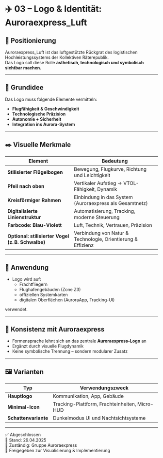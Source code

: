 <!--
Autor: Fabio Weidner
Version: 1.0
Sektion: Infrastruktur – Auroraexpress_Luft
Veröffentlichung: April 2025
-->

# ✈️ 03 – Logo & Identität: Auroraexpress_Luft

## 🧭 Positionierung

Auroraexpress_Luft ist das luftgestützte Rückgrat des logistischen Hochleistungssystems der Kollektiven Räterepublik.  
Das Logo soll diese Rolle **ästhetisch, technologisch und symbolisch sichtbar machen**.

---

## 🎯 Grundidee

Das Logo muss folgende Elemente vermitteln:

- **Flugfähigkeit & Geschwindigkeit**
- **Technologische Präzision**
- **Autonomie + Sicherheit**
- **Integration ins Aurora-System**

---

## ✒️ Visuelle Merkmale

| Element | Bedeutung |
|--------|-----------|
| **Stilisierter Flügelbogen** | Bewegung, Flugkurve, Richtung und Leichtigkeit |
| **Pfeil nach oben** | Vertikaler Aufstieg → VTOL-Fähigkeit, Dynamik |
| **Kreisförmiger Rahmen** | Einbindung in das System (Auroraexpress als Gesamtnetz) |
| **Digitalisierte Linienstruktur** | Automatisierung, Tracking, moderne Steuerung |
| **Farbcode: Blau-Violett** | Luft, Technik, Vertrauen, Präzision |
| **Optional: stilisierter Vogel (z. B. Schwalbe)** | Verbindung von Natur & Technologie, Orientierung & Effizienz |

---

## 🧠 Anwendung

- Logo wird auf:
  - Frachtfliegern
  - Flughafengebäuden (Zone Z3)
  - offiziellen Systemkarten
  - digitalen Oberflächen (AuroraApp, Tracking-UI)

verwendet.

---

## 🔄 Konsistenz mit Auroraexpress

- Formensprache lehnt sich an das zentrale **Auroraexpress-Logo** an
- Ergänzt durch visuelle Flugdynamik
- Keine symbolische Trennung – sondern modularer Zusatz

---

## 🖼️ Varianten

| Typ | Verwendungszweck |
|-----|------------------|
| **Hauptlogo** | Kommunikation, App, Gebäude |
| **Minimal-Icon** | Tracking-Plattform, Frachteinheiten, Micro-HUD |
| **Schattenvariante** | Dunkelmodus UI und Nachtsichtsysteme |

---

✅ Abgeschlossen  
📅 Stand: 29.04.2025  
🏩 Zuständig: Gruppe Auroraexpress  
🔐 Freigegeben zur Visualisierung & Implementierung
